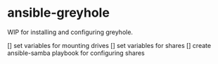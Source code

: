 ansible-greyhole
================

WIP for installing and configuring greyhole.

 [] set variables for mounting drives
 [] set variables for shares
 [] create ansible-samba playbook for configuring shares
